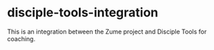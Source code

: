 # disciple-tools-integration
This is an integration between the Zume project and Disciple Tools for coaching.
